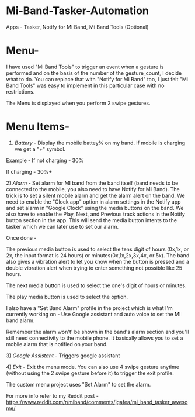 # Mi-Band-Tasker-Automation

Apps - Tasker, Notify for Mi Band, Mi Band Tools (Optional)

# Menu-

I have used "Mi Band Tools" to trigger an event when a gesture is performed and on the basis of the number of the gesture_count, I decide what to do. You can replace that with "Notify for Mi Band" too, I just felt "Mi Band Tools" was easy to implement in this particular case with no restrictions.

The Menu is displayed when you perform 2 swipe gestures.

# Menu Items-

1.  *Battery* - Display the mobile battey% on my band. If mobile is charging we get a "+" symbol.

Example - If not charging - 30%

If charging - 30%+

2) *Alarm* - Set alarm for MI band from the band itself (band needs to be connected to the mobile, you also need to have Notify for Mi Band). The trick is to set a silent mobile alarm and get the alarm alert on the band. We need to enable the "Clock app" option in alarm settings in the Notify app and set alarm in "Google Clock" using the media buttons on the band. We also have to enable the Play, Next, and Previous track actions in the Notify button section in the app. This will send the media button intents to the tasker which we can later use to set our alarm.

Once done -

The previous media button is used to select the tens digit of hours (0x,1x, or 2x, the input format is 24 hours) or minutes(0x,1x,2x,3x,4x, or 5x). The band also gives a vibration alert to let you know when the button is pressed and a double vibration alert when trying to enter something not possible like 25 hours.

The next media button is used to select the one's digit of hours or minutes.

The play media button is used to select the option.

I also have a "Set Band Alarm" profile in the project which is what I'm currently working on - Use Google assistant and auto voice to set the MI band alarm.

Remember the alarm won't' be shown in the band's alarm section and you'll still need connectivity to the mobile phone. It basically allows you to set a mobile alarm that is notified on your band.

3) *Google Assistant* - Triggers google assistant

4) *Exit* - Exit the menu mode. You can also use 4 swipe gesture anytime (without using the 2 swipe gesture before it) to trigger the exit profile.

The custom menu project uses "Set Alarm" to set the alarm.

For more info refer to my Reddit post - https://www.reddit.com/r/miband/comments/jqafea/mi_band_tasker_awesome/

